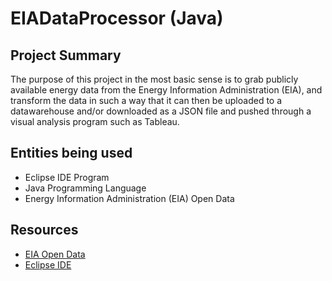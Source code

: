 # EIADataProcessor (Java)

## Project Summary
The purpose of this project in the most basic sense is to grab publicly available energy data from the Energy Information Administration (EIA), and transform the data in such a way that it can then be uploaded to a datawarehouse and/or downloaded as a JSON file and pushed through a visual analysis program such as Tableau.

## Entities being used
- Eclipse IDE Program
- Java Programming Language
- Energy Information Administration (EIA) Open Data

## Resources
- [EIA Open Data](https://www.eia.gov/opendata/)
- [Eclipse IDE](https://www.eclipse.org/ide/)

## 
